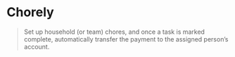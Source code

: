# Chorely

> Set up household (or team) chores, and once a task is marked complete, automatically transfer the payment to the assigned person’s account.
